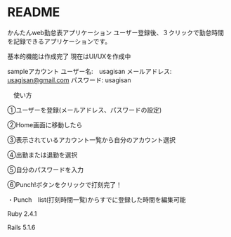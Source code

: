 # README

かんたんweb勤怠表アプリケーション
ユーザー登録後、３クリックで勤怠時間を記録できるアプリケーションです。

基本的機能は作成完了
現在はUI/UXを作成中

sampleアカウント
ユーザー名:　usagisan
メールアドレス: usagisan@gmail.com
パスワード: usagisan

　使い方
 
 ①ユーザーを登録(メールアドレス、パスワードの設定)
 
 ②Home画面に移動したら
 
 ③表示されているアカウント一覧から自分のアカウント選択
 
 ④出勤または退勤を選択
 
 ⑤自分のパスワードを入力
 
 ⑥Punch!ボタンをクリックで打刻完了！
 
 ・Punch　list(打刻時間一覧)からすでに登録した時間を編集可能
 

Ruby 2.4.1

Rails 5.1.6
